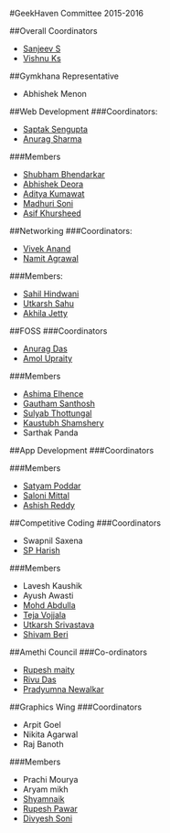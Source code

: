 #GeekHaven Committee 2015-2016

##Overall Coordinators
* [Sanjeev S](https://github.com/ddemented)
* [Vishnu Ks](http://github.com/hackerkid)

##Gymkhana Representative
* Abhishek Menon

##Web Development
###Coordinators:
* [Saptak Sengupta](https://www.github.com/SaptakS)
* [Anurag Sharma](https://www.github.com/anurageldorado)

###Members
* [Shubham Bhendarkar](http://github.com/codebhendi)
* [Abhishek Deora](http://github.com/adeora7)
* [Aditya Kumawat](http://github.com/aditya19496)
* [Madhuri Soni](http://github.com/madhuri1596)
* [Asif Khursheed](https://github.com/codefather1)

##Networking
###Coordinators:
* [Vivek Anand](https://github.com/vivekanand1101)
* [Namit Agrawal](https://github.com/namitagrwl)

###Members:
* [Sahil Hindwani](https://github.com/sahilhindwani)
* [Utkarsh Sahu](https://github.com/utkarshsahu)
* [Akhila Jetty](https://github.com/Akhilajetty)

##FOSS
###Coordinators
* [Anurag Das](https://github.com/shadowwalkers)
* [Amol Upraity](https://github.com/vampcoder)

###Members
* [Ashima Elhence](https://github.com/elhenceashima)
* [Gautham Santhosh](https://github.com/gauthamzz)
* [Sulyab Thottungal](https://github.com/sulyabtv)
* [Kaustubh Shamshery](https://github.com/KaustubhShamshery) 
* Sarthak Panda

##App Development
###Coordinators

###Members
* [Satyam Poddar](https://github.com/flare505) 
* [Saloni Mittal](https://github.com/smittal10)
* [Ashish Reddy](https://github.com/ashdraxler)

##Competitive Coding
###Coordinators
* Swapnil Saxena
* [SP Harish](https://github.com/spharish)

###Members
* Lavesh Kaushik
* Ayush Awasti
* [Mohd Abdulla](https://github.com/brainstormm)
* [Teja Vojjala](https://github.com/iit2014086)
* [Utkarsh Srivastava](http://github.com/utk3995)
* [Shivam Beri](https://github.com/shivamberi)

##Amethi Council
###Co-ordinators
* [Rupesh maity](https://www.github.com/deathsurgeon)
* [Rivu Das](https://github.com/rivudas)
* [Pradyumna Newalkar](https://github.com/pradyumna1)


##Graphics Wing
###Coordinators
* Arpit Goel
* Nikita Agarwal
* Raj Banoth

###Members

 * Prachi Mourya
 * Aryam mikh
 *  [Shyamnaik](https://www.github.com/Shyamnaik)
 *   [Rupesh Pawar](https://www.github.com/rupeshpawar007)
 *   [Divyesh Soni](https://github.com/Divyesh001)
